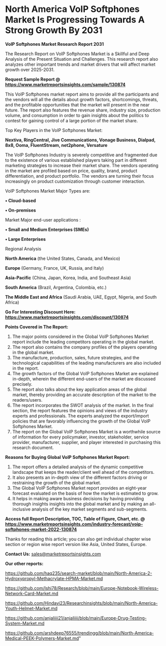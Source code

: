 # North America VoIP Softphones Market Is Progressing Towards A Strong Growth By 2031

<strong>VoIP Softphones Market Research Report 2031</strong>

The Research Report on VoIP Softphones Market is a Skillful and Deep Analysis of the Present Situation and Challenges. This research report also analyzes other important trends and market drivers that will affect market growth over 2025-2031.

<strong>Request Sample Report @ <a href=https://www.marketreportsinsights.com/sample/130874>https://www.marketreportsinsights.com/sample/130874</a></strong>

This VoIP Softphones market report aims to provide all the participants and the vendors will all the details about growth factors, shortcomings, threats, and the profitable opportunities that the market will present in the near future. The report also features the revenue share, industry size, production volume, and consumption in order to gain insights about the politics to contest for gaining control of a large portion of the market share.

Top Key Players in the VoIP Softphones Market:

<strong>Nextiva, RingCentral, Jive Communications, Vonage Business, Dialpad, 8x8, Ooma, FluentStream, net2phone, Versature</strong>

The VoIP Softphones Industry is severely competitive and fragmented due to the existence of various established players taking part in different marketing strategies to increase their market share. The vendors operating in the market are profiled based on price, quality, brand, product differentiation, and product portfolio. The vendors are turning their focus increasingly on product customization through customer interaction.

VoIP Softphones Market Major Types are:

<strong>• Cloud-based

• On-premises</strong>

Market Major end-user applications :

<strong>• Small and Medium Enterprises (SMEs)

• Large Enterprises</strong>

Regional Analysis

</u><strong><b>North America</b></strong> (the United States, Canada, and Mexico)

<strong><b>Europe </b></strong>(Germany, France, UK, Russia, and Italy)

<strong><b>Asia-Pacific</b></strong> (China, Japan, Korea, India, and Southeast Asia)

<strong><b>South America</b></strong> (Brazil, Argentina, Colombia, etc.)

<strong><b>The Middle East and Africa</b></strong> (Saudi Arabia, UAE, Egypt, Nigeria, and South Africa)

<strong>Go For Interesting Discount Here: <a href=https://www.marketreportsinsights.com/discount/130874>https://www.marketreportsinsights.com/discount/130874</a></strong>

<strong>Points Covered in The Report:</strong>
<ol>
  <li>The major points considered in the Global VoIP Softphones Market report include the leading competitors operating in the global market.</li>
  <li>The report also contains the company profiles of the players operating in the global market.</li>
  <li>The manufacture, production, sales, future strategies, and the technological capabilities of the leading manufacturers are also included in the report.</li>
  <li>The growth factors of the Global VoIP Softphones Market are explained in-depth, wherein the different end-users of the market are discussed precisely.</li>
  <li>The report also talks about the key application areas of the global market, thereby providing an accurate description of the market to the readers/users.</li>
  <li>The report incorporates the SWOT analysis of the market. In the final section, the report features the opinions and views of the industry experts and professionals. The experts analyzed the export/import policies that are favorably influencing the growth of the Global VoIP Softphones Market.</li>
  <li>The report on the Global VoIP Softphones Market is a worthwhile source of information for every policymaker, investor, stakeholder, service provider, manufacturer, supplier, and player interested in purchasing this research document.</li>
</ol>
<strong>Reasons for Buying Global VoIP Softphones Market Report:</strong>

<ol>
  <li>The report offers a detailed analysis of the dynamic competitive landscape that keeps the reader/client well ahead of the competitors.</li>
  <li>It also presents an in-depth view of the different factors driving or restraining the growth of the global market.</li>
  <li>The Global VoIP Softphones Market report provides an eight-year forecast evaluated on the basis of how the market is estimated to grow.</li>
  <li>It helps in making aware business decisions by having providing thorough insights insights into the global market and by making an all-inclusive analysis of the key market segments and sub-segments.</li>
</ol>
<strong>Access full Report Description, TOC, Table of Figure, Chart, etc. @ <a href=https://www.marketreportsinsights.com/industry-forecast/voip-softphones-market-2022-130874>https://www.marketreportsinsights.com/industry-forecast/voip-softphones-market-2022-130874</a></strong>


Thanks for reading this article; you can also get individual chapter wise section or region wise report version like Asia, United States, Europe.

<strong>Contact Us:</strong>
sales@marketreportsinsights.com

<strong>Our other reports:</strong>

<a href=https://github.com/haq235/search-market/blob/main/North-America-2-Hydroxypropyl-Methacrylate-HPMA-Market.md>https://github.com/haq235/search-market/blob/main/North-America-2-Hydroxypropyl-Methacrylate-HPMA-Market.md</a>

<a href=https://github.com/Ishi78/Research/blob/main/Europe-Notebook-Wireless-Network-Card-Market.md>https://github.com/Ishi78/Research/blob/main/Europe-Notebook-Wireless-Network-Card-Market.md</a>

<a href=https://github.com/Hindavi23/Researchinsights/blob/main/North-America-Youth-Helmet-Market.md>https://github.com/Hindavi23/Researchinsights/blob/main/North-America-Youth-Helmet-Market.md</a>

<a href=https://github.com/anjaliiii21/anjaliiii/blob/main/Europe-Drug-Testing-System-Market.md>https://github.com/anjaliiii21/anjaliiii/blob/main/Europe-Drug-Testing-System-Market.md</a>

<a href=https://github.com/arshdeep76555/trendingg/blob/main/North-America-Medical-PEEK-Polymers-Market.md>https://github.com/arshdeep76555/trendingg/blob/main/North-America-Medical-PEEK-Polymers-Market.md</a>"
